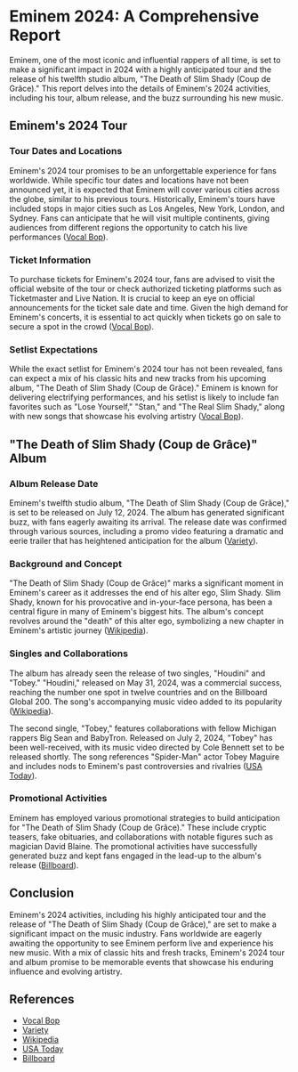 # Eminem 2024: A Comprehensive Report

Eminem, one of the most iconic and influential rappers of all time, is set to make a significant impact in 2024 with a highly anticipated tour and the release of his twelfth studio album, "The Death of Slim Shady (Coup de Grâce)." This report delves into the details of Eminem's 2024 activities, including his tour, album release, and the buzz surrounding his new music.

## Eminem's 2024 Tour

### Tour Dates and Locations

Eminem's 2024 tour promises to be an unforgettable experience for fans worldwide. While specific tour dates and locations have not been announced yet, it is expected that Eminem will cover various cities across the globe, similar to his previous tours. Historically, Eminem's tours have included stops in major cities such as Los Angeles, New York, London, and Sydney. Fans can anticipate that he will visit multiple continents, giving audiences from different regions the opportunity to catch his live performances ([Vocal Bop](https://vocalbop.com/eminem-tour-2024-tickets-dates-setlist-price/)).

### Ticket Information

To purchase tickets for Eminem's 2024 tour, fans are advised to visit the official website of the tour or check authorized ticketing platforms such as Ticketmaster and Live Nation. It is crucial to keep an eye on official announcements for the ticket sale date and time. Given the high demand for Eminem's concerts, it is essential to act quickly when tickets go on sale to secure a spot in the crowd ([Vocal Bop](https://vocalbop.com/eminem-tour-2024-tickets-dates-setlist-price/)).

### Setlist Expectations

While the exact setlist for Eminem's 2024 tour has not been revealed, fans can expect a mix of his classic hits and new tracks from his upcoming album, "The Death of Slim Shady (Coup de Grâce)." Eminem is known for delivering electrifying performances, and his setlist is likely to include fan favorites such as "Lose Yourself," "Stan," and "The Real Slim Shady," along with new songs that showcase his evolving artistry ([Vocal Bop](https://vocalbop.com/eminem-tour-2024-tickets-dates-setlist-price/)).

## "The Death of Slim Shady (Coup de Grâce)" Album

### Album Release Date

Eminem's twelfth studio album, "The Death of Slim Shady (Coup de Grâce)," is set to be released on July 12, 2024. The album has generated significant buzz, with fans eagerly awaiting its arrival. The release date was confirmed through various sources, including a promo video featuring a dramatic and eerie trailer that has heightened anticipation for the album ([Variety](https://variety.com/2024/music/news/eminem-the-death-of-slim-shady-coup-de-grace-release-date-1236058729/)).

### Background and Concept

"The Death of Slim Shady (Coup de Grâce)" marks a significant moment in Eminem's career as it addresses the end of his alter ego, Slim Shady. Slim Shady, known for his provocative and in-your-face persona, has been a central figure in many of Eminem's biggest hits. The album's concept revolves around the "death" of this alter ego, symbolizing a new chapter in Eminem's artistic journey ([Wikipedia](https://en.wikipedia.org/wiki/The_Death_of_Slim_Shady_(Coup_de_Grâce))).

### Singles and Collaborations

The album has already seen the release of two singles, "Houdini" and "Tobey." "Houdini," released on May 31, 2024, was a commercial success, reaching the number one spot in twelve countries and on the Billboard Global 200. The song's accompanying music video added to its popularity ([Wikipedia](https://en.wikipedia.org/wiki/The_Death_of_Slim_Shady_(Coup_de_Grâce))).

The second single, "Tobey," features collaborations with fellow Michigan rappers Big Sean and BabyTron. Released on July 2, 2024, "Tobey" has been well-received, with its music video directed by Cole Bennett set to be released shortly. The song references "Spider-Man" actor Tobey Maguire and includes nods to Eminem's past controversies and rivalries ([USA Today](https://www.usatoday.com/story/entertainment/music/2024/07/02/eminem-new-song-slim-shady-album-release/74283855007/)).

### Promotional Activities

Eminem has employed various promotional strategies to build anticipation for "The Death of Slim Shady (Coup de Grâce)." These include cryptic teasers, fake obituaries, and collaborations with notable figures such as magician David Blaine. The promotional activities have successfully generated buzz and kept fans engaged in the lead-up to the album's release ([Billboard](https://www.billboard.com/lists/eminem-the-death-of-slim-shady-album-what-we-know/)).

## Conclusion

Eminem's 2024 activities, including his highly anticipated tour and the release of "The Death of Slim Shady (Coup de Grâce)," are set to make a significant impact on the music industry. Fans worldwide are eagerly awaiting the opportunity to see Eminem perform live and experience his new music. With a mix of classic hits and fresh tracks, Eminem's 2024 tour and album promise to be memorable events that showcase his enduring influence and evolving artistry.

## References

- [Vocal Bop](https://vocalbop.com/eminem-tour-2024-tickets-dates-setlist-price/)
- [Variety](https://variety.com/2024/music/news/eminem-the-death-of-slim-shady-coup-de-grace-release-date-1236058729/)
- [Wikipedia](https://en.wikipedia.org/wiki/The_Death_of_Slim_Shady_(Coup_de_Grâce))
- [USA Today](https://www.usatoday.com/story/entertainment/music/2024/07/02/eminem-new-song-slim-shady-album-release/74283855007/)
- [Billboard](https://www.billboard.com/lists/eminem-the-death-of-slim-shady-album-what-we-know/)